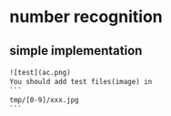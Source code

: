 # number recognition

## simple implementation
    ![test](ac.png)
    You should add test files(image) in
    ```
    tmp/[0-9]/xxx.jpg
    ```
